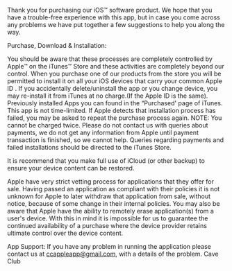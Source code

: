 Thank you for purchasing our iOS™ software product.  We hope that you have a trouble-free experience with this app, but in case you come across any problems we have put together a few suggestions to help you along the way.

Purchase, Download & Installation:

You should be aware that these processes are completely controlled by Apple™ on the iTunes™ Store and these activities are completely beyond our control.  When you purchase one of our products from the store you will be permitted to install it on all your iOS devices that carry your common Apple ID . If you accidentally delete/uninstall the app or you change device, you may re-install it from iTunes at no charge.(If the Apple ID is the same). Previously installed Apps you can found in the “Purchased' page of iTunes.  This app is not time-limited. 
If Apple detects that installation process has failed, you may be asked to repeat the purchase process again.  NOTE: You cannot be charged twice. 
Please do not contact us with queries about payments, we do not get any information from Apple until payment transaction is finished, so we cannot help. Queries regarding payments and failed installations should be directed to the iTunes Store.

It is recommend that you make full use of iCloud (or other backup) to ensure your device content can be restored.

Apple have very strict vetting process for applications that they offer for sale.  Having passed an application as compliant with their policies it is not unknown for Apple to later withdraw that application from sale, without notice, because of some change in their internal policies.  You may also be aware that Apple have the ability to remotely erase application(s) from a user's device.  With this in mind it is impossible for us to guarantee the continued availability of a purchase where the device provider retains ultimate control over the device content.

App Support: 
If you have any problem in running the application please contact us at ccappleapp@gmail.com, with a details of the problem.
Cave Club
